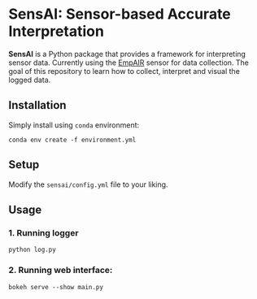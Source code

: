 # SensAI: Sensor-based Accurate Interpretation

**SensAI** is a Python package that provides a framework for interpreting sensor data. Currently using the [EmpAIR](https://www.empa.ch/web/s405/empair) sensor for data collection. The goal of this repository to learn how to collect, interpret and visual the logged data.

## Installation

Simply install using `conda` environment:

    conda env create -f environment.yml

## Setup

Modify the `sensai/config.yml` file to your liking.

## Usage

### 1. Running logger

    python log.py

### 2. Running web interface:
    
    bokeh serve --show main.py
